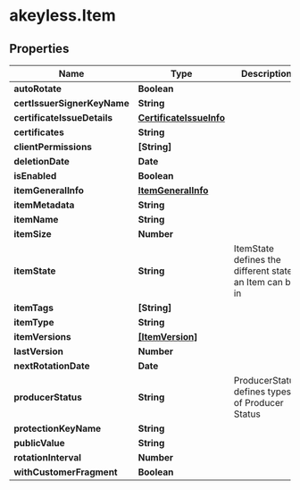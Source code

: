 # akeyless.Item

## Properties

Name | Type | Description | Notes
------------ | ------------- | ------------- | -------------
**autoRotate** | **Boolean** |  | [optional] 
**certIssuerSignerKeyName** | **String** |  | [optional] 
**certificateIssueDetails** | [**CertificateIssueInfo**](CertificateIssueInfo.md) |  | [optional] 
**certificates** | **String** |  | [optional] 
**clientPermissions** | **[String]** |  | [optional] 
**deletionDate** | **Date** |  | [optional] 
**isEnabled** | **Boolean** |  | [optional] 
**itemGeneralInfo** | [**ItemGeneralInfo**](ItemGeneralInfo.md) |  | [optional] 
**itemMetadata** | **String** |  | [optional] 
**itemName** | **String** |  | [optional] 
**itemSize** | **Number** |  | [optional] 
**itemState** | **String** | ItemState defines the different states an Item can be in | [optional] 
**itemTags** | **[String]** |  | [optional] 
**itemType** | **String** |  | [optional] 
**itemVersions** | [**[ItemVersion]**](ItemVersion.md) |  | [optional] 
**lastVersion** | **Number** |  | [optional] 
**nextRotationDate** | **Date** |  | [optional] 
**producerStatus** | **String** | ProducerStatus defines types of Producer Status | [optional] 
**protectionKeyName** | **String** |  | [optional] 
**publicValue** | **String** |  | [optional] 
**rotationInterval** | **Number** |  | [optional] 
**withCustomerFragment** | **Boolean** |  | [optional] 


